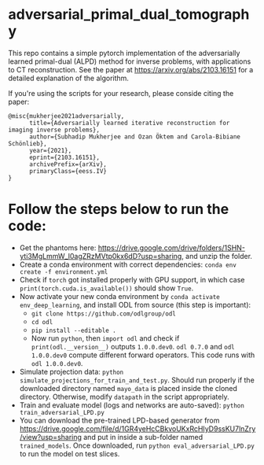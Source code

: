 # adversarial_primal_dual_tomography
This repo contains a simple pytorch implementation of the adversarially learned primal-dual (ALPD) method for inverse problems, with applications to  CT reconstruction. See the paper at https://arxiv.org/abs/2103.16151 for a detailed explanation of the algorithm.  

If you're using the scripts for your research, please conside citing the paper: 

```
@misc{mukherjee2021adversarially,
      title={Adversarially learned iterative reconstruction for imaging inverse problems}, 
      author={Subhadip Mukherjee and Ozan Öktem and Carola-Bibiane Schönlieb},
      year={2021},
      eprint={2103.16151},
      archivePrefix={arXiv},
      primaryClass={eess.IV}
}
```

# Follow the steps below to run the code:

* Get the phantoms here: https://drive.google.com/drive/folders/1SHN-yti3MgLmmW_l0agZRzMVtp0kx6dD?usp=sharing, and unzip the folder.
* Create a conda environment with correct dependencies: `conda env create -f environment.yml`
* Check if `torch` got installed properly with GPU support, in which case `print(torch.cuda.is_available())` should show `True`. 
* Now activate your new conda environment by `conda activate env_deep_learning`, and install ODL from source (this step is important): 
  * `git clone https://github.com/odlgroup/odl`
  * `cd odl`
  * `pip install --editable .`
  * Now run `python`, then `import odl` and check if `print(odl.__version__)` outputs `1.0.0.dev0`. `odl 0.7.0` and `odl 1.0.0.dev0` compute different forward operators. This code runs with `odl 1.0.0.dev0`. 
* Simulate projection data: `python simulate_projections_for_train_and_test.py`. Should run properly if the downloaded directory named `mayo_data` is placed inside the cloned directory. Otherwise, modify `datapath` in the script appropriately.   
* Train and evaluate model (logs and networks are auto-saved): `python train_adversarial_LPD.py`
* You can download the pre-trained LPD-based generator from https://drive.google.com/file/d/1GR4yeHcCBkvoUKxRcHIyD9ssKU7lnZry/view?usp=sharing and put in inside a sub-folder named `trained_models`. Once downloaded, run `python eval_adversarial_LPD.py` to run the model on test slices.  
 

